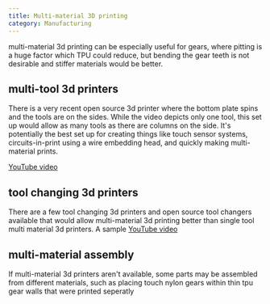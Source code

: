 ```yaml
---
title: Multi-material 3D printing
category: Manufacturing
---
```


multi-material 3d printing can be especially useful for gears, where pitting is a huge factor which TPU could reduce, but bending the gear teeth is not desirable and stiffer materials would be better.

## multi-tool 3d printers

There is a very recent open source 3d printer where the bottom plate spins and the tools are on the sides. While the video depicts only one tool, this set up would allow as many tools as there are columns on the side. It's potentially the best set up for creating things like touch sensor systems, circuits-in-print using a wire embedding head, and quickly making multi-material prints.

[YouTube video](https://www.youtube.com/watch?v=VEgwnhLHy3g)

## tool changing 3d printers

There are a few tool changing 3d printers and open source tool changers available that would allow multi-material 3d printing better than single tool multi material 3d printers. A sample [YouTube video](https://www.youtube.com/watch?v=oO8XnWPwyjA)

## multi-material assembly

If multi-material 3d printers aren't available, some parts may be assembled from different materials, such as placing touch nylon gears within thin tpu gear walls that were printed seperatly
